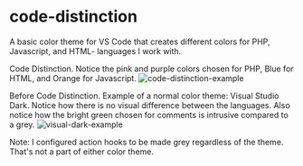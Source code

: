 # code-distinction

A basic color theme for VS Code that creates different colors for PHP, Javascript, and HTML- languages I work with.

Code Distinction. Notice the pink and purple colors chosen for PHP, Blue for HTML, and Orange for Javascript.
![code-distinction-example](https://github.com/mdoulos/code-distinction/assets/25509977/281cc092-57bd-49cb-86d4-f3fd376453ef)

Before Code Distinction. Example of a normal color theme: Visual Studio Dark. Notice how there is no visual difference between the languages. Also notice how the bright green chosen for comments is intrusive compared to a grey.
![visual-dark-example](https://github.com/mdoulos/code-distinction/assets/25509977/a865d694-1732-4870-8449-c3ea957c3ef5)


Note: I configured action hooks to be made grey regardless of the theme. That's not a part of either color theme.
